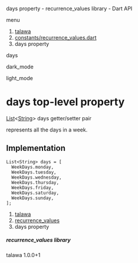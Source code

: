 




days property - recurrence\_values library - Dart API







menu

1. [talawa](../index.html)
2. [constants/recurrence\_values.dart](../file-___home_harshil_Desktop_open-source_palisadoes_talawa_lib_constants_recurrence_values/)
3. days property

days


dark\_mode

light\_mode




# days top-level property


[List](https://api.flutter.dev/flutter/dart-core/List-class.html)<[String](https://api.flutter.dev/flutter/dart-core/String-class.html)>
days
getter/setter pair

represents all the days in a week.


## Implementation

```
List<String> days = [
  WeekDays.monday,
  WeekDays.tuesday,
  WeekDays.wednesday,
  WeekDays.thursday,
  WeekDays.friday,
  WeekDays.saturday,
  WeekDays.sunday,
];
```

 


1. [talawa](../index.html)
2. [recurrence\_values](../file-___home_harshil_Desktop_open-source_palisadoes_talawa_lib_constants_recurrence_values/)
3. days property

##### recurrence\_values library





talawa
1.0.0+1






